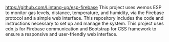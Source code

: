 https://github.com/Lintang-up/esp-firebase
This project uses wemos ESP to monitor gas levels, distance, temperature, and humidity, via the Firebase protocol and a simple web interface. This repository includes the code and instructions necessary to set up and manage the system. This project uses cdn.js for Firebase communication and Bootstrap for CSS framework to ensure a responsive and user-friendly web interface.
